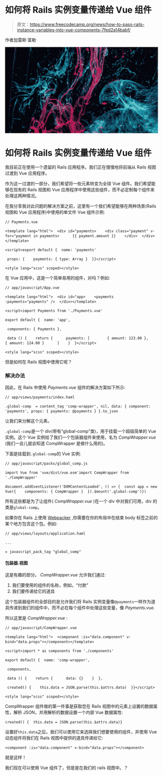 # 如何将 Rails 实例变量传递给 Vue 组件

> 原文：<https://www.freecodecamp.org/news/how-to-pass-rails-instance-variables-into-vue-components-7fed2a14babf/>

作者加雷斯·富勒

![O8jLrVZ6GSHmqVATENFr3aMLxOaQdr8qfGs-](img/0f0f3291a5d03713cb2de56e8ec95625.png)

# 如何将 Rails 实例变量传递给 Vue 组件

我目前正在使用一个遗留的 Rails 应用程序。我们正在慢慢地将前端从 Rails 视图过渡到 Vue 应用程序。

作为这一过渡的一部分，我们希望将一些元素转变为全球 Vue 组件。我们希望能够在现有的 Rails 视图和 Vue 应用程序中使用这些组件，而不必定制每个组件来处理这两种情况。

在我分享我对此问题的解决方案之前，这里有一个我们希望能够在两种场景(Rails 视图和 Vue 应用程序)中使用的单文件 Vue 组件示例:

```
// Payments.vue
```

```
<template lang="html">  <div id="payments>    <div class="payment" v-for="payment in payments>      {{ payment.amount }}    </div>  </div></template>
```

```
<script>export default {  name: 'payments'
```

```
 props: {    payments: { type: Array }  }}</script>
```

```
<style lang="scss" scoped></style>
```

在 Vue 应用中，这是一个简单易用的组件，对吗？例如:

```
// app/javascript/App.vue
```

```
<template lang="html">  <div id="app>    <payments :payments="payments" />  </div></template>
```

```
<script>import Payments from './Payments.vue'
```

```
export default {  name: 'app',
```

```
 components: { Payments },
```

```
 data () {    return {      payments: [        { amount: 123.00 },        { amount: 124.00 }      ]    }  }</script>
```

```
<style lang="scss" scoped></style>
```

但是如何在 Rails 视图中使用它呢？

### 解决办法

因此，在 Rails 中使用 *Payments.vue* 组件的解决方案如下所示:

```
// app/views/payments/index.haml
```

```
.global-comp  = content_tag 'comp-wrapper', nil, data: { component: 'payments', props: { payments: @payments } }.to_json
```

让我们来分解这个元素。

`.global-comp`是一个 div(带有“global-comp”类)，用于挂载一个超级简单的 Vue 实例。这个 Vue 实例给了我们一个包装器组件来使用，名为 *CompWrapper.vue* (我们一会儿就会知道 CompWrapper 是做什么用的)。

下面是挂载到`.global-comp`的 Vue 实例:

```
// app/javascript/packs/global_comp.js
```

```
import Vue from 'vue/dist/vue.esm'import CompWrapper from './CompWrapper'
```

```
document.addEventListener('DOMContentLoaded', () => {  const app = new Vue({    components: { CompWrapper }  }).$mount('.global-comp')})
```

所有这些都是为了让组件( *CompWrapper.vue* )在一个 div 中对我们可用，div 的类是`global-comp`。

如果你在 Rails 上使用 [Webpacker](https://github.com/rails/webpacker) ,你需要在你的布局中在结束 body 标签之前的某个地方包含这个包。例如:

```
// app/views/layouts/application.haml
```

```
...
```

```
= javascript_pack_tag "global_comp"
```

#### 包装器.视图

这是有趣的部分。 *CompWrapper.vue* 允许我们通过:

1.  我们要使用的组件的名称，例如，“付款”
2.  我们要传递给它的道具

这个包装器组件的全部目的是允许我们将 Rails 实例变量像`@payments`一样作为道具传递到我们的组件中，而不必在每个组件中处理这些变量，像 *Payments.vue.*

所以这里是 *CompWrapper.vue* :

```
// app/javascript/CompWrapper.vue
```

```
<template lang="html">  <component :is="data.component" v-bind="data.props"></component></template>
```

```
<script>import * as components from './components'
```

```
export default {  name: 'comp-wrapper',
```

```
 components,
```

```
 data () {    return {      data: {}    }  },
```

```
 created() {    this.data = JSON.parse(this.$attrs.data)  }}</script>
```

```
<style lang="scss" scoped></style>
```

CompWrapper 组件做的第一件事是获取您在 Rails 视图中的元素上设置的数据属性，解析 JSON，并用解析的数据设置一个内部 Vue 数据属性:

```
created() {  this.data = JSON.parse(this.$attrs.data)}
```

设置好`this.data`之后，我们可以使用它来选择我们想要使用的组件，并使用 Vue 动态组件将我们在 Rails 视图中提供的道具传递给它:

```
<component :is="data.component" v-bind="data.props"></component>
```

就是这样！

我们现在可以使用 Vue 组件了，但是是在我们的 rails 视图中。？